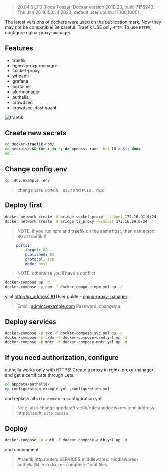 >20.04.5 LTS (Focal Fossa); Docker version 20.10.23, build 7155243; Thu Jan 26 16:50:54 2023; default user ubuntu (1000,1000)

The latest versions of dockers were used on the publication mark. Now they may not be compatible! Be careful.
Traefik USE only `HTTP`. To use `HTTPS`, configure nginx-proxy-manager
## Features
- traefik
- nginx-proxy-manager
- socket-proxy
- whoami
- grafana
- portainer
- alertmanager
- authelia
- crowdsec
- crowdsec-dashboard

![traefik](https://i.ibb.co/86ygk01/1.jpg)

## Create new secrets
```bash
cd docker-traefik-npm/
cd secrets/ && for i in *; do openssl rand -hex 16 > $i; done
cd ..
```
## Change config .env
```bash
cp .env.example .env
```
> change `SITE.DOMAIN `, `USER` and `PUID, PGID`

## Deploy first
```bash
docker network create -d bridge socket_proxy --subnet 172.16.91.0/24
docker network create -d bridge t2_proxy --subnet 172.16.90.0/24
```
> NOTE: if you run npm and traefik on the same host, then name port 80 at traefik!!!
```yaml
     ports:
       - target: 82
         published: 82
         protocol: tcp
         mode: host
```
> NOTE: otherwise you’ll have a conflict

```bash
docker-compose up -d
docker-compose -p npm -f docker-compose-npm.yml up -d
```
visit [http://ip_address:81](https://nginxproxymanager.com/) User guide - [nginx-proxy-manager](https://nginxproxymanager.com/)
> Email:    admin@example.com
> Password: changeme

## Deploy services
```bash
docker-compose -p svc -f docker-compose-svc.yml up -d
docker-compose -p crds -f docker-compose-crwd.yml up -d
docker-compose -p mntr -f docker-compose-mntr.yml up -d
```

## If you need authorization, configure 
authella works only with HTTPS! Сreate a proxy in nginx-proxy-manager and get a certificate through Lets. 
```bash
cd appdata/authelia/
cp configuration.example.yml .configuration.yml 
```
and replase all `site.domain` in configuration.yml 

> Note: also change appdata/traefik/rules/middlewares.toml 
> address:  https://auth. `site.domain`

## Deploy
```bash
docker-compose -p auth -f docker-compose-auth.yml up -d
```
and uncomment 
> #traefik.http.routers.SERVICES.middlewares: middlewares-authelia@file in docker-compose-*.yml files.
